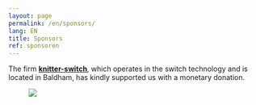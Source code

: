 ```yaml
---
layout: page
permalink: /en/sponsors/
lang: EN
title: Sponsors
ref: sponsoren
---
```


<section class="side-figure" id="knitter-switch">
  <span>The firm <a href="https://www.knitter-switch.com/ger"><strong>knitter-switch</strong></a>, which operates in the switch technology and is located in Baldham, has kindly supported us with a monetary donation.</span>
  <figure>
    <a href="https://www.knitter-switch.com/eng">
      <img src="{{ site.baseurl }}/images/2019-sponsoren/Knitter-Switch.jpg" />
    </a>
  </figure>
</section>
